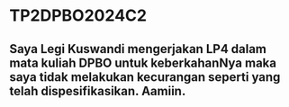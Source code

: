 # TP2DPBO2024C2

## Saya Legi Kuswandi mengerjakan LP4 dalam mata kuliah DPBO untuk keberkahanNya maka saya tidak melakukan kecurangan seperti yang telah dispesifikasikan. Aamiin.
